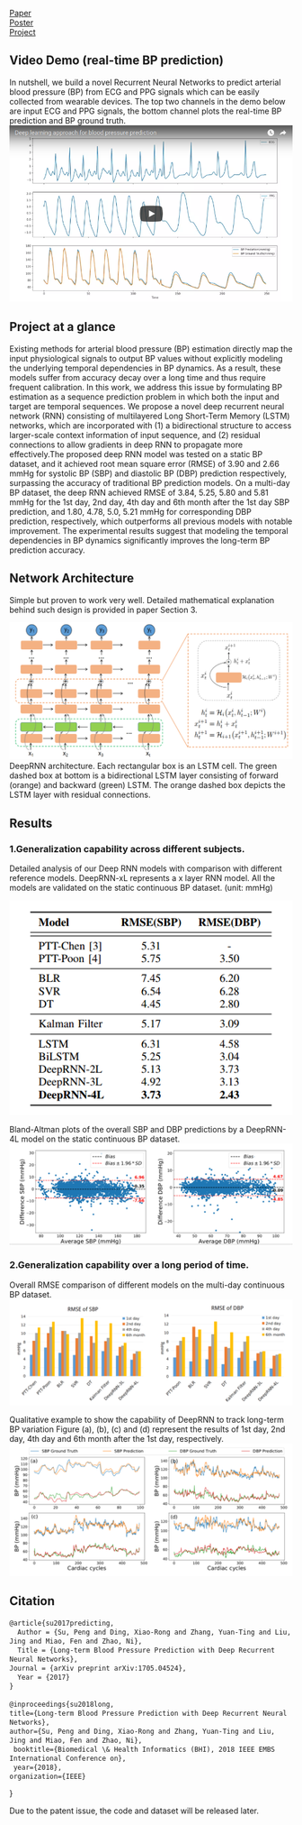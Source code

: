 [Paper](https://arxiv.org/abs/1705.04524)	&nbsp;&nbsp;	
[Poster](http://www.ee.cuhk.edu.hk/~psu/img/BHI2018.pdf) &nbsp;&nbsp;	
[Project](https://psu1.github.io/DeepRNN/)


## Video Demo (real-time BP prediction)
In nutshell, we build a novel Recurrent Neural Networks to predict arterial blood pressure (BP) from ECG and PPG signals which can be easily collected from wearable devices. The top two channels in the demo below are input ECG and PPG signals, the bottom channel plots the real-time BP prediction and BP ground truth.
[![](demo.png)](https://www.youtube.com/watch?v=4fLw79l3Dh4&feature=youtu.be)


## Project at a glance

Existing methods for arterial blood pressure (BP) estimation directly map the input physiological signals to output BP values without explicitly modeling the underlying temporal dependencies in BP dynamics. As a result, these models suffer from accuracy decay over a long time and thus require frequent calibration. In this work, we address this issue by formulating BP estimation as a sequence prediction problem in which both the input and target are temporal sequences. We propose a novel deep recurrent neural network (RNN) consisting of multilayered Long Short-Term Memory (LSTM) networks, which are incorporated with (1) a bidirectional structure to access larger-scale context information of input sequence, and (2) residual connections to allow gradients in deep RNN to propagate more effectively.The proposed deep RNN model was tested on a static BP dataset, and it achieved root mean square error (RMSE) of 3.90 and 2.66 mmHg for systolic BP (SBP) and diastolic BP (DBP) prediction respectively, surpassing the accuracy of traditional BP prediction models. On a multi-day BP dataset, the deep RNN achieved RMSE of 3.84, 5.25, 5.80 and 5.81 mmHg for the 1st day, 2nd day, 4th day and 6th month after the 1st day SBP prediction, and 1.80, 4.78, 5.0, 5.21 mmHg for corresponding DBP prediction, respectively, which outperforms all previous models with notable improvement. The experimental results suggest that modeling the temporal dependencies in BP dynamics significantly improves the long-term BP prediction accuracy.

## Network Architecture 

Simple but proven to work very well. Detailed mathematical explanation behind such design is provided in paper Section 3.

![](deepRnn.png)
DeepRNN architecture. Each rectangular box is an LSTM cell. The green dashed box at bottom is a bidirectional
LSTM layer consisting of forward (orange) and backward (green) LSTM. The orange dashed box depicts the LSTM
layer with residual connections.


## Results

### 1.Generalization capability across different subjects.
Detailed analysis of our Deep RNN models with comparison with different reference models. DeepRNN-xL
represents a x layer RNN model. All the models are validated on the static continuous BP dataset. (unit: mmHg)
<p align="center"> 
<img src="table1.png">
</p>


Bland-Altman plots of the overall SBP and DBP predictions by a DeepRNN-4L model on the static continuous BP dataset. 
![](plotResult.png)


### 2.Generalization capability over a long period of time.

Overall RMSE comparison of different models on the multi-day continuous BP dataset.
![](4day_result_plot.png)

Qualitative example to show the
capability of DeepRNN to track long-term BP variation 
Figure (a), (b), (c) and (d) represent the results of 1st day, 2nd day, 4th day and 6th month after the 1st day, respectively.
![](4day_prediction.png)




## Citation
    @article{su2017predicting,
      Author = {Su, Peng and Ding, Xiao-Rong and Zhang, Yuan-Ting and Liu, Jing and Miao, Fen and Zhao, Ni},
      Title = {Long-term Blood Pressure Prediction with Deep Recurrent Neural Networks},
	Journal = {arXiv preprint arXiv:1705.04524},
	  Year = {2017}
    }
    
    @inproceedings{su2018long,
  	title={Long-term Blood Pressure Prediction with Deep Recurrent Neural Networks},
  	author={Su, Peng and Ding, Xiao-Rong and Zhang, Yuan-Ting and Liu, Jing and Miao, Fen and Zhao, Ni},
 	 booktitle={Biomedical \& Health Informatics (BHI), 2018 IEEE EMBS International Conference on},
 	 year={2018},
  	organization={IEEE}
}
    
Due to the patent issue, the code and dataset will be released later. 
  
